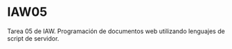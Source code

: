 # IAW05
Tarea 05 de IAW. Programación de documentos web utilizando lenguajes de script de servidor.
